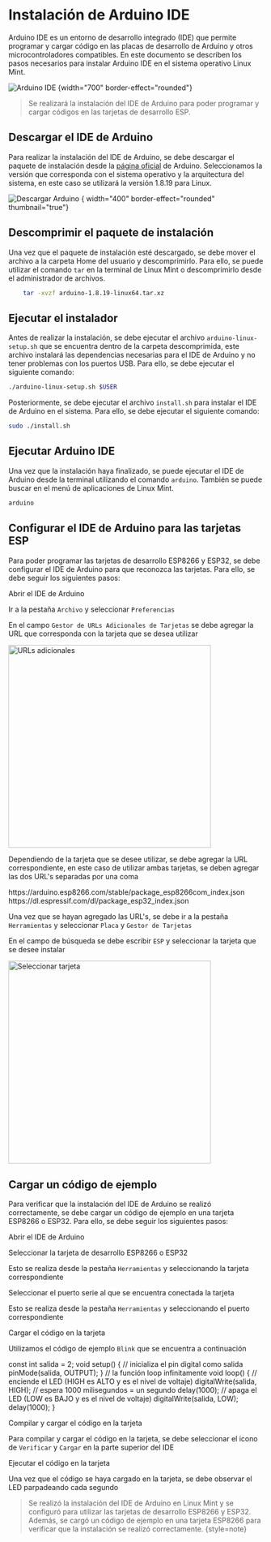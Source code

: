 # Instalación de Arduino IDE

Arduino IDE es un entorno de desarrollo integrado (IDE) que permite programar y cargar código en las placas de desarrollo de Arduino y otros microcontroladores compatibles. En este documento se describen los pasos necesarios para instalar Arduino IDE en el sistema operativo Linux Mint.

![Arduino IDE](arduino.png) {width="700" border-effect="rounded"}

> Se realizará la instalación del IDE de Arduino para poder programar y cargar códigos en las tarjetas de desarrollo ESP.


## Descargar el IDE de Arduino

Para realizar la instalación del IDE de Arduino, se debe descargar el paquete de instalación desde la [página oficial](https://www.arduino.cc/en/software "Arduino Software") de Arduino. Seleccionamos la versión que corresponda con el sistema operativo y la arquitectura del sistema, en este caso se utilizará la versión 1.8.19 para Linux.

![Descargar Arduino](descargarArduino.png) { width="400" border-effect="rounded" thumbnail="true"}

## Descomprimir el paquete de instalación

Una vez que el paquete de instalación esté descargado, se debe mover el archivo a la carpeta Home del usuario y descomprimirlo. Para ello, se puede utilizar el comando `tar` en la terminal de Linux Mint o descomprimirlo desde el administrador de archivos.

```bash
    tar -xvzf arduino-1.8.19-linux64.tar.xz
```

## Ejecutar el instalador

Antes de realizar la instalación, se debe ejecutar el archivo `arduino-linux-setup.sh` que se encuentra dentro de la carpeta descomprimida, este archivo instalará las dependencias necesarias para el IDE de Arduino y no tener problemas con los puertos USB. Para ello, se debe ejecutar el siguiente comando:

```bash
./arduino-linux-setup.sh $USER
```

Posteriormente, se debe ejecutar el archivo `install.sh` para instalar el IDE de Arduino en el sistema. Para ello, se debe ejecutar el siguiente comando:

```bash
sudo ./install.sh
```

## Ejecutar Arduino IDE

Una vez que la instalación haya finalizado, se puede ejecutar el IDE de Arduino desde la terminal utilizando el comando `arduino`. También se puede buscar en el menú de aplicaciones de Linux Mint.

```bash
arduino
```

## Configurar el IDE de Arduino para las tarjetas ESP

Para poder programar las tarjetas de desarrollo ESP8266 y ESP32, se debe configurar el IDE de Arduino para que reconozca las tarjetas. Para ello, se debe seguir los siguientes pasos:

<procedure title="Pasos para configurar el IDE de Arduino para utilizar las tarjetas ESP" id="configurar-IDE-Arduino">
    <step>
        <p>Abrir el IDE de Arduino</p>
    </step>
    <step> 
        <p>Ir a la pestaña <code>Archivo</code> y seleccionar <code>Preferencias</code></p>
    </step>
    <step>
        <p>En el campo <code>Gestor de URLs Adicionales de Tarjetas</code> se debe agregar la URL que corresponda con la tarjeta que se desea utilizar</p>
        <img src="arduinoURL.png" alt="URLs adicionales" width="400" border-effect="rounded" thumbnail="true"/>
    </step>
    <step>
        <p>Dependiendo de la tarjeta que se desee utilizar, se debe agregar la URL correspondiente, en este caso de utilizar ambas tarjetas, se deben agregar las dos URL's separadas por una coma</p>
        <tabs>
            <tab title="ESP 8266">
                <code-block lang="plain text">https://arduino.esp8266.com/stable/package_esp8266com_index.json</code-block>
            </tab>
            <tab title="ESP 32">
                <code-block lang="plain text">https://dl.espressif.com/dl/package_esp32_index.json</code-block>
            </tab>
        </tabs>
    </step>
    <step>
        <p>Una vez que se hayan agregado las URL's, se debe ir a la pestaña <code>Herramientas</code> y seleccionar <code>Placa</code> y <code>Gestor de Tarjetas</code></p>
    </step>
    <step>
        <p>En el campo de búsqueda se debe escribir <code>ESP</code> y seleccionar la tarjeta que se desee instalar</p>
        <img src="arduinoESP.png" alt="Seleccionar tarjeta" width="400" border-effect="rounded" thumbnail="true"/>
    </step>
</procedure>

## Cargar un código de ejemplo

Para verificar que la instalación del IDE de Arduino se realizó correctamente, se debe cargar un código de ejemplo en una tarjeta ESP8266 o ESP32. Para ello, se debe seguir los siguientes pasos:

<procedure title="Pasos para cargar un código de ejemplo en una tarjeta ESP" id="cargar-codigo-ejemplo">
    <step>
        <p>Abrir el IDE de Arduino</p>
    </step>
    <step>
        <p>Seleccionar la tarjeta de desarrollo ESP8266 o ESP32</p>
        <p> Esto se realiza desde la pestaña <code>Herramientas</code> y seleccionando la tarjeta correspondiente</p>
    </step>
    <step>
        <p>Seleccionar el puerto serie al que se encuentra conectada la tarjeta</p>
        <p> Esto se realiza desde la pestaña <code>Herramientas</code> y seleccionando el puerto correspondiente</p>
    </step>
    <step>
        <p>Cargar el código en la tarjeta</p>
        <p> Utilizamos el código de ejemplo <code>Blink</code> que se encuentra a continuación</p>
        <code-block lang="c">
        const int salida = 2;
        void setup() {
        // inicializa el pin digital como salida
        pinMode(salida, OUTPUT);
        }
        // la función loop infinitamente
        void loop() {
        // enciende el LED (HIGH es ALTO y es el nivel de voltaje)
        digitalWrite(salida, HIGH);
        // espera 1000 milisegundos = un segundo
        delay(1000);
        // apaga el LED (LOW es BAJO y es el nivel de voltaje)
        digitalWrite(salida, LOW);
        delay(1000);
        }
        </code-block>
    </step>
    <step>
        <p>Compilar y cargar el código en la tarjeta</p>
        <p> Para compilar y cargar el código en la tarjeta, se debe seleccionar el icono de <code>Verificar</code> y <code>Cargar</code> en la parte superior del IDE</p>
    </step>
    <step>
        <p>Ejecutar el código en la tarjeta</p>
        <p>Una vez que el código se haya cargado en la tarjeta, se debe observar el LED parpadeando cada segundo</p>
    </step>
</procedure>

> Se realizó la instalación del IDE de Arduino en Linux Mint y se configuró para utilizar las tarjetas de desarrollo ESP8266 y ESP32. Además, se cargó un código de ejemplo en una tarjeta ESP8266 para verificar que la instalación se realizó correctamente.
> {style=note}
